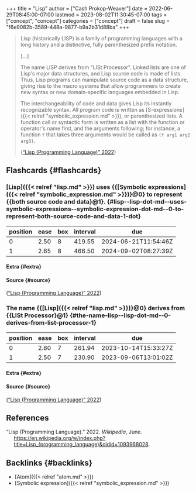 +++
title = "Lisp"
author = ["Cash Prokop-Weaver"]
date = 2022-06-29T08:45:00-07:00
lastmod = 2023-08-02T11:30:45-07:00
tags = ["concept", "concept"]
categories = ["concept"]
draft = false
slug = "f6e9082b-3589-448a-9877-b9a2b31d88ba"
+++

> Lisp (historically LISP) is a family of programming languages with a long history and a distinctive, fully parenthesized prefix notation.
>
> [...]
>
> The name LISP derives from "LISt Processor". Linked lists are one of Lisp's major data structures, and Lisp source code is made of lists. Thus, Lisp programs can manipulate source code as a data structure, giving rise to the macro systems that allow programmers to create new syntax or new domain-specific languages embedded in Lisp.
>
> The interchangeability of code and data gives Lisp its instantly recognizable syntax. All program code is written as [S-expressions]({{< relref "symbolic_expression.md" >}}), or parenthesized lists. A function call or syntactic form is written as a list with the function or operator's name first, and the arguments following; for instance, a function `f` that takes three arguments would be called as `(f arg1 arg2 arg3)`.
>
> (<a href="#citeproc_bib_item_1">“Lisp (Programming Language)” 2022</a>)


## Flashcards {#flashcards}


### [Lisp]({{< relref "lisp.md" >}}) uses {{[Symbolic expressions]({{< relref "symbolic_expression.md" >}})}@0} to represent {{both source code and data}@1}. {#lisp--lisp-dot-md--uses-symbolic-expressions--symbolic-expression-dot-md--0-to-represent-both-source-code-and-data-1-dot}

| position | ease | box | interval | due                  |
|----------|------|-----|----------|----------------------|
| 0        | 2.50 | 8   | 419.55   | 2024-06-21T11:54:46Z |
| 1        | 2.65 | 8   | 466.50   | 2024-09-02T08:27:39Z |


#### Extra {#extra}


#### Source {#source}

(<a href="#citeproc_bib_item_1">“Lisp (Programming Language)” 2022</a>)


### The name {{[Lisp]({{< relref "lisp.md" >}})}@0} derives from {{LISt Processor}@1} {#the-name-lisp--lisp-dot-md--0-derives-from-list-processor-1}

| position | ease | box | interval | due                  |
|----------|------|-----|----------|----------------------|
| 0        | 2.80 | 7   | 261.94   | 2023-10-14T15:33:27Z |
| 1        | 2.50 | 7   | 230.90   | 2023-09-06T13:01:02Z |


#### Extra {#extra}


#### Source {#source}

(<a href="#citeproc_bib_item_1">“Lisp (Programming Language)” 2022</a>)

## References

<style>.csl-entry{text-indent: -1.5em; margin-left: 1.5em;}</style><div class="csl-bib-body">
  <div class="csl-entry"><a id="citeproc_bib_item_1"></a>“Lisp (Programming Language).” 2022. <i>Wikipedia</i>, June. <a href="https://en.wikipedia.org/w/index.php?title=Lisp_(programming_language)&oldid=1093968028">https://en.wikipedia.org/w/index.php?title=Lisp_(programming_language)&#38;oldid=1093968028</a>.</div>
</div>


## Backlinks {#backlinks}

-   [Atom]({{< relref "atom.md" >}})
-   [Symbolic expression]({{< relref "symbolic_expression.md" >}})
